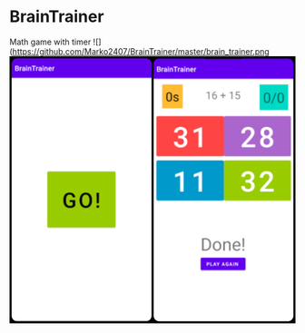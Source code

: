 # BrainTrainer
Math game with timer 
![](https://github.com/Marko2407/BrainTrainer/master/brain_trainer.png
![Image of App](https://github.com/Marko2407/BrainTrainer/blob/master/brain_trainer.png?raw=true)

